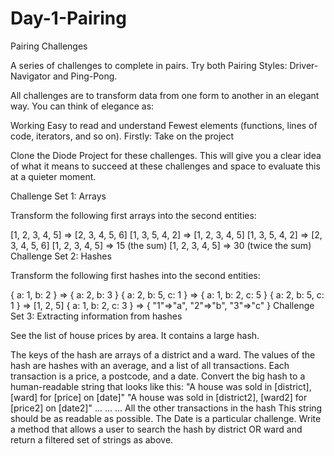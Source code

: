 # Day-1-Pairing
Pairing Challenges

A series of challenges to complete in pairs. Try both Pairing Styles: Driver-Navigator and Ping-Pong.

All challenges are to transform data from one form to another in an elegant way. You can think of elegance as:

Working
Easy to read and understand
Fewest elements (functions, lines of code, iterators, and so on).
Firstly: Take on the project

Clone the Diode Project for these challenges. This will give you a clear idea of what it means to succeed at these challenges and space to evaluate this at a quieter moment.

Challenge Set 1: Arrays

Transform the following first arrays into the second entities:

[1, 2, 3, 4, 5] => [2, 3, 4, 5, 6]
[1, 3, 5, 4, 2] => [1, 2, 3, 4, 5]
[1, 3, 5, 4, 2] => [2, 3, 4, 5, 6]
[1, 2, 3, 4, 5] => 15 (the sum)
[1, 2, 3, 4, 5] => 30 (twice the sum)
Challenge Set 2: Hashes

Transform the following first hashes into the second entities:

{ a: 1, b: 2 } => { a: 2, b: 3 }
{ a: 2, b: 5, c: 1 } => { a: 1, b: 2, c: 5 }
{ a: 2, b: 5, c: 1 } => [1, 2, 5]
{ a: 1, b: 2, c: 3 } => { "1"=>"a", "2"=>"b", "3"=>"c" }
Challenge Set 3: Extracting information from hashes

See the list of house prices by area. It contains a large hash.

The keys of the hash are arrays of a district and a ward.
The values of the hash are hashes with an average, and a list of all transactions.
Each transaction is a price, a postcode, and a date.
Convert the big hash to a human-readable string that looks like this:
"A house was sold in [district], [ward] for [price] on [date]"
"A house was sold in [district2], [ward2] for [price2] on [date2]"
...
...
... All the other transactions in the hash
This string should be as readable as possible. The Date is a particular challenge.
Write a method that allows a user to search the hash by district OR ward and return a filtered set of strings as above.
